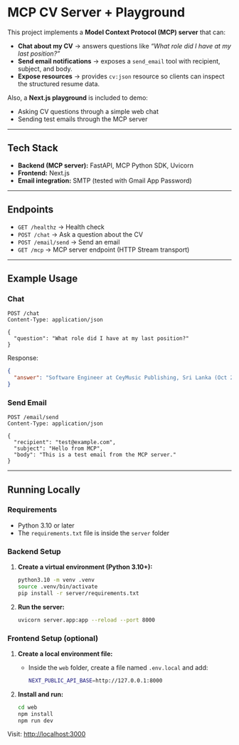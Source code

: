 # MCP CV Server + Playground

This project implements a **Model Context Protocol (MCP) server** that can:

- **Chat about my CV** → answers questions like *“What role did I have at my last position?”*  
- **Send email notifications** → exposes a `send_email` tool with recipient, subject, and body.  
- **Expose resources** → provides `cv:json` resource so clients can inspect the structured resume data.  

Also, a **Next.js playground** is included to demo:

- Asking CV questions through a simple web chat  
- Sending test emails through the MCP server  

---

## Tech Stack

- **Backend (MCP server):** FastAPI, MCP Python SDK, Uvicorn  
- **Frontend:** Next.js
- **Email integration:** SMTP (tested with Gmail App Password)

---

## Endpoints

- `GET /healthz` → Health check  
- `POST /chat` → Ask a question about the CV  
- `POST /email/send` → Send an email  
- `GET /mcp` → MCP server endpoint (HTTP Stream transport)  

---

## Example Usage

### Chat

```http
POST /chat
Content-Type: application/json

{
  "question": "What role did I have at my last position?"
}
```

Response:

```json
{
  "answer": "Software Engineer at CeyMusic Publishing, Sri Lanka (Oct 2023 – Present)."
}
```

### Send Email

```http
POST /email/send
Content-Type: application/json

{
  "recipient": "test@example.com",
  "subject": "Hello from MCP",
  "body": "This is a test email from the MCP server."
}
```

---

## Running Locally

### Requirements

- Python 3.10 or later
- The `requirements.txt` file is inside the `server` folder

### Backend Setup

1. **Create a virtual environment (Python 3.10+):**

   ```bash
   python3.10 -m venv .venv
   source .venv/bin/activate
   pip install -r server/requirements.txt
   ```

2. **Run the server:**

   ```bash
   uvicorn server.app:app --reload --port 8000
   ```

### Frontend Setup (optional)

1. **Create a local environment file:**
   - Inside the `web` folder, create a file named `.env.local` and add:

     ```bash
     NEXT_PUBLIC_API_BASE=http://127.0.0.1:8000
     ```

2. **Install and run:**

   ```bash
   cd web
   npm install
   npm run dev
   ```

Visit: [http://localhost:3000](http://localhost:3000)
